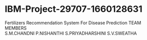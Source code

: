 # IBM-Project-29707-1660128631
Fertilizers Recommendation System For Disease Prediction
TEAM MEMBERS  
          S.M.CHANDNI
          P.NISHANTHI
          S.PRIYADHARSHINI
          S.V.SWEATHA
